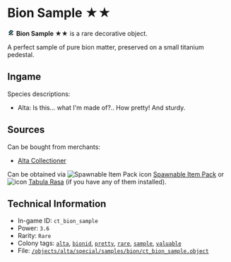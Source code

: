 # Bion Sample ★★

<img src="https://raw.githubusercontent.com/Ceterai/Enternia/main/objects/alta/special/samples/bion/icon.png" alt="Bion Sample ★★ icon" loading="lazy" width="auto" height="16px"/> **Bion Sample ★★** is a rare decorative object.

A perfect sample of pure bion matter, preserved on a small titanium pedestal.

## Ingame

Species descriptions:

- Alta: Is this... what I'm made of?.. How pretty! And sturdy.

## Sources

Can be bought from merchants:

- [Alta Collectioner](https://ceterai.github.io/MyEnternia/Wiki/AltaCollectioner)

Can be obtained via <img src="https://raw.githubusercontent.com/Silverfeelin/Starbound-SpawnableItemPack/master/interface/sip/iconSmall.png" alt="Spawnable Item Pack icon" width="18" height="14"/> [Spawnable Item Pack](https://steamcommunity.com/sharedfiles/filedetails/?id=733665104) or <img src="https://steamuserimages-a.akamaihd.net/ugc/263843960696222713/3EC9A7C005541F7D577EBCB8C5736B4EFC9973D6/" alt="icon" width="8" height="12"/> [Tabula Rasa](https://community.playstarbound.com/resources/the-tabula-rasa.3222/) (if you have any of them installed).

## Technical Information

- In-game ID: `ct_bion_sample`
- Power: `3.6`
- Rarity: `Rare`
- Colony tags: [`alta`](https://ceterai.github.io/MyEnternia/Wiki/Tags/Alta), [`bionid`](https://ceterai.github.io/MyEnternia/Wiki/Tags/Bionid), [`pretty`](https://ceterai.github.io/MyEnternia/Wiki/Tags/Pretty), [`rare`](https://ceterai.github.io/MyEnternia/Wiki/Tags/Rare), [`sample`](https://ceterai.github.io/MyEnternia/Wiki/Tags/Sample), [`valuable`](https://ceterai.github.io/MyEnternia/Wiki/Tags/Valuable)
- File: [`/objects/alta/special/samples/bion/ct_bion_sample.object`](https://github.com/Ceterai/Enternia/blob/main/objects/alta/special/samples/bion/ct_bion_sample.object)
